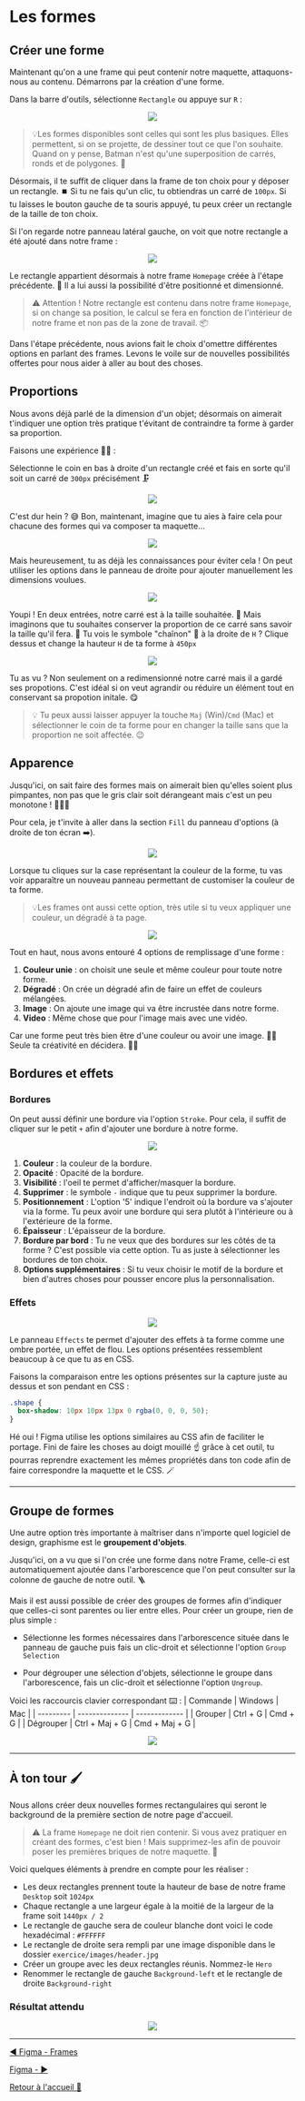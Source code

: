 # Les formes

## Créer une forme

Maintenant qu'on a une frame qui peut contenir notre maquette, attaquons-nous au contenu. Démarrons par la création d'une forme.

Dans la barre d'outils, sélectionne `Rectangle` ou appuye sur `R` :

<p align="center">
    <img src="../assets/06-figma-formes/barre-outils-rectangle.png"/>
</p>

> 💡Les formes disponibles sont celles qui sont les plus basiques. Elles permettent, si on se projette, de dessiner tout ce que l'on souhaite. Quand on y pense, Batman n'est qu'une superposition de carrés, ronds et de polygones. 🦇

Désormais, il te suffit de cliquer dans la frame de ton choix pour y déposer un rectangle. ⏹️ Si tu ne fais qu'un clic, tu obtiendras un carré de `100px`. Si tu laisses le bouton gauche de ta souris appuyé, tu peux créer un rectangle de la taille de ton choix.

Si l'on regarde notre panneau latéral gauche, on voit que notre rectangle a été ajouté dans notre frame :

<p align="center">
    <img src="../assets/06-figma-formes/arborescence-rectangle.gif"/>
</p>

Le rectangle appartient désormais à notre frame `Homepage` créée à l'étape précédente. 🎉 Il a lui aussi la possibilité d'être positionné et dimensionné.

> ⚠️ Attention ! Notre rectangle est contenu dans notre frame `Homepage`, si on change sa position, le calcul se fera en fonction de l'intérieur de notre frame et non pas de la zone de travail. 📦

Dans l'étape précédente, nous avions fait le choix d'omettre différentes options en parlant des frames. Levons le voile sur de nouvelles possibilités offertes pour nous aider à aller au bout des choses.

## Proportions

Nous avons déjà parlé de la dimension d'un objet; désormais on aimerait t'indiquer une option très pratique t'évitant de contraindre ta forme à garder sa proportion.

Faisons une expérience 🥼🧪 :

Sélectionne le coin en bas à droite d'un rectangle créé et fais en sorte qu'il soit un carré de `300px` précisément 🗜️

<p align="center">
    <img src="../assets/06-figma-formes/fail-carre-main-libre.gif"/>
</p>

C'est dur hein ? 😅 Bon, maintenant, imagine que tu aies à faire cela pour chacune des formes qui va composer ta maquette...

<p align="center">
    <img src="https://media.giphy.com/media/v1.Y2lkPTc5MGI3NjExcXcwYWV5aWM1YjFkOXlmZXFscjlwdXY3ZGJ6dXM3eW43dDA5Y214MSZlcD12MV9pbnRlcm5hbF9naWZfYnlfaWQmY3Q9Zw/mDFpdL1UxdVZRBN2V4/giphy.gif"/>
</p>

Mais heureusement, tu as déjà les connaissances pour éviter cela ! On peut utiliser les options dans le panneau de droite pour ajouter manuellement les dimensions voulues.

<p align="center">
    <img src="../assets/06-figma-formes/resize-square.gif"/>
</p>

Youpi ! En deux entrées, notre carré est à la taille souhaitée. 🎉 Mais imaginons que tu souhaites conserver la proportion de ce carré sans savoir la taille qu'il fera. 🥲 Tu vois le symbole "chaînon" 🔗 à la droite de `H` ? Clique dessus et change la hauteur `H` de ta forme à `450px`

<p align="center">
    <img src="../assets/06-figma-formes/square-proportion.gif"/>
</p>

Tu as vu ? Non seulement on a redimensionné notre carré mais il a gardé ses propotions. C'est idéal si on veut agrandir ou réduire un élément tout en conservant sa propotion initale. 😋

> 💡 Tu peux aussi laisser appuyer la touche `Maj` (Win)/`Cmd` (Mac) et sélectionner le coin de ta forme pour en changer la taille sans que la proportion ne soit affectée. 😉

## Apparence

Jusqu'ici, on sait faire des formes mais on aimerait bien qu'elles soient plus pimpantes, non pas que le gris clair soit dérangeant mais c'est un peu monotone ! 🎨👩‍🎨

Pour cela, je t'invite à aller dans la section `Fill` du panneau d'options (à droite de ton écran ➡️).

<p align="center">
    <img src="../assets/06-figma-formes/square-fill.png"/>
</p>

Lorsque tu cliques sur la case représentant la couleur de la forme, tu vas voir apparaître un nouveau panneau permettant de customiser la couleur de ta forme.

> 💡Les frames ont aussi cette option, très utile si tu veux appliquer une couleur, un dégradé à ta page.

<p align="center">
    <img src="../assets/06-figma-formes/fill-panel.png"/>
</p>

Tout en haut, nous avons entouré 4 options de remplissage d'une forme :

1. **Couleur unie** : on choisit une seule et même couleur pour toute notre forme.
2. **Dégradé** : On crée un dégradé afin de faire un effet de couleurs mélangées.
3. **Image** : On ajoute une image qui va être incrustée dans notre forme.
4. **Video** : Même chose que pour l'image mais avec une vidéo.

Car une forme peut très bien être d'une couleur ou avoir une image. 🤷‍♀️ Seule ta créativité en décidera. 🧑‍🎨

## Bordures et effets

### Bordures

On peut aussi définir une bordure via l'option `Stroke`. Pour cela, il suffit de cliquer sur le petit `+` afin d'ajouter une bordure à notre forme.

<p align="center">
    <img src="../assets/06-figma-formes/square-stroke.png"/>
</p>

1. **Couleur** : la couleur de la bordure.
2. **Opacité** : Opacité de la bordure.
3. **Visibilité** : l'oeil te permet d'afficher/masquer la bordure.
4. **Supprimer** : le symbole `-` indique que tu peux supprimer la bordure.
5. **Positionnement** : L'option '5' indique l'endroit où la bordure va s'ajouter via la forme. Tu peux avoir une bordure qui sera plutôt à l'intérieure ou à l'extérieure de la forme.
6. **Épaisseur** : L'épaisseur de la bordure.
7. **Bordure par bord** : Tu ne veux que des bordures sur les côtés de ta forme ? C'est possible via cette option. Tu as juste à sélectionner les bordures de ton choix.
8. **Options supplémentaires** : Si tu veux choisir le motif de la bordure et bien d'autres choses pour pousser encore plus la personnalisation.

### Effets

<p align="center">
    <img src="../assets/06-figma-formes/square-effect.png"/>
</p>

Le panneau `Effects` te permet d'ajouter des effets à ta forme comme une ombre portée, un effet de flou. Les options présentées ressemblent beaucoup à ce que tu as en CSS.

Faisons la comparaison entre les options présentes sur la capture juste au dessus et son pendant en CSS :

```css
.shape {
  box-shadow: 10px 10px 13px 0 rgba(0, 0, 0, 50);
}
```

Hé oui ! Figma utilise les options similaires au CSS afin de faciliter le portage. Fini de faire les choses au doigt mouillé ☝️ grâce à cet outil, tu pourras reprendre exactement les mêmes propriétés dans ton code afin de faire correspondre la maquette et le CSS. 🪄

---

## Groupe de formes

Une autre option très importante à maîtriser dans n'importe quel logiciel de design, graphisme est le **groupement d'objets**.

Jusqu'ici, on a vu que si l'on crée une forme dans notre Frame, celle-ci est automatiquement ajoutée dans l'arborescence que l'on peut consulter sur la colonne de gauche de notre outil. 🪜

Mais il est aussi possible de créer des groupes de formes afin d'indiquer que celles-ci sont parentes ou lier entre elles. Pour créer un groupe, rien de plus simple :

- Sélectionne les formes nécessaires dans l'arborescence située dans le panneau de gauche puis fais un clic-droit et sélectionne l'option `Group Selection`

- Pour dégrouper une sélection d'objets, sélectionne le groupe dans l'arborescence, fais un clic-droit et sélectionne l'option `Ungroup`.

Voici les raccourcis clavier correspondant ⌨️ :
| Commande | Windows | Mac |
| --------- | -------------- | ------------- |
| Grouper | Ctrl + G | Cmd + G |
| Dégrouper | Ctrl + Maj + G | Cmd + Maj + G |

<p align="center">
    <img src="../assets/06-figma-formes/group-ungroup.gif"/>
</p>

---

## À ton tour 🖌️

Nous allons créer deux nouvelles formes rectangulaires qui seront le background de la première section de notre page d'accueil.

> ⚠️ La frame `Homepage` ne doit rien contenir. Si vous avez pratiquer en créant des formes, c'est bien ! Mais supprimez-les afin de pouvoir poser les premières briques de notre maquette. 🙏

Voici quelques éléments à prendre en compte pour les réaliser :

- Les deux rectangles prennent toute la hauteur de base de notre frame `Desktop` soit `1024px`
- Chaque rectangle a une largeur égale à la moitié de la largeur de la frame soit `1440px / 2`
- Le rectangle de gauche sera de couleur blanche dont voici le code hexadécimal : `#FFFFFF`
- Le rectangle de droite sera rempli par une image disponible dans le dossier `exercice/images/header.jpg`
- Créer un groupe avec les deux rectangles réunis. Nommez-le `Hero`
- Renommer le rectangle de gauche `Background-left` et le rectangle de droite `Background-right`

### Résultat attendu

<p align="center">
    <img src="../assets/06-figma-formes/result.png"/>
</p>

---

[◀️ Figma - Frames](./05-figma-frames.md)

[Figma - ▶️]()

[Retour à l'accueil 📍](../README.md)
